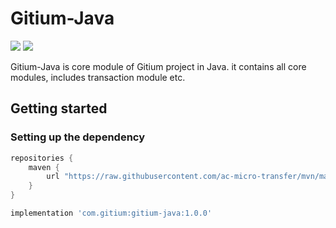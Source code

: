 # Gitium-Java

[![](https://img.shields.io/github/release/ac-micro-transfer/gitium-java.svg)](https://github.com/ac-micro-transfer/gitium-java/tree/v1.0.0) [![](https://img.shields.io/github/release/ac-micro-transfer/gitium-java.svg?label=maven)](https://github.com/ac-micro-transfer/mvn/tree/master/repository/releases/com/gitium/gitium-java)

Gitium-Java is core module of Gitium project in Java. it contains all core modules, includes transaction module etc.

## Getting started

### Setting up the dependency

```groovy
repositories {
    maven {
        url "https://raw.githubusercontent.com/ac-micro-transfer/mvn/master/repository/releases"
    }
}
```

```groovy
implementation 'com.gitium:gitium-java:1.0.0'
```
